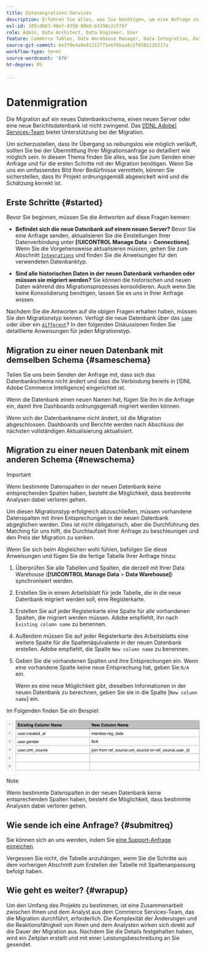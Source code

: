 ```yaml
---
title: Datenmigrations-Services
description: Erfahren Sie alles, was Sie benötigen, um eine Anfrage zu senden und mit der Migration zu beginnen.
exl-id: 105cd003-98ef-4358-80b9-b3190c2c57b7
role: Admin, Data Architect, Data Engineer, User
feature: Commerce Tables, Data Warehouse Manager, Data Integration, Data Import/Export
source-git-commit: 6e2f9e4a9e91212771e6f6baa8c2f8101125217a
workflow-type: tm+mt
source-wordcount: '676'
ht-degree: 0%

---
```


# Datenmigration

Die Migration auf ein neues Datenbankschema, einen neuen Server oder eine neue Berichtsdatenbank ist nicht zwingend. Das [[!DNL Adobe] Services-Team](https://experienceleague.adobe.com/docs/commerce-knowledge-base/kb/troubleshooting/miscellaneous/mbi-service-policies.html?lang=de) bietet Unterstützung bei der Migration.

Um sicherzustellen, dass Ihr Übergang so reibungslos wie möglich verläuft, sollten Sie bei der Übermittlung Ihrer Migrationsanfrage so detailliert wie möglich sein. In diesem Thema finden Sie alles, was Sie zum Senden einer Anfrage und für die ersten Schritte mit der Migration benötigen. Wenn Sie uns ein umfassendes Bild Ihrer Bedürfnisse vermitteln, können Sie sicherstellen, dass Ihr Projekt ordnungsgemäß abgewickelt wird und die Schätzung korrekt ist.

## Erste Schritte {#started}

Bevor Sie beginnen, müssen Sie die Antworten auf diese Fragen kennen:

* **Befindet sich die neue Datenbank auf einem neuen Server?** Bevor Sie eine Anfrage senden, aktualisieren Sie die Einstellungen Ihrer Datenverbindung unter **[!UICONTROL Manage Data** > **Connections]**. Wenn Sie die Vorgehensweise aktualisieren müssen, gehen Sie zum Abschnitt [`Integrations`](../integrations/integrations.md) und finden Sie die Anweisungen für den verwendeten Datenbanktyp.

* **Sind alle historischen Daten in der neuen Datenbank vorhanden oder müssen sie migriert werden?** Sie können die historischen und neuen Daten während des Migrationsprozesses konsolidieren. Auch wenn Sie keine Konsolidierung benötigen, lassen Sie es uns in Ihrer Anfrage wissen.

Nachdem Sie die Antworten auf die obigen Fragen erhalten haben, müssen Sie den Migrationstyp kennen. Verfügt die neue Datenbank über das [`same`](#sameschema) oder über ein [`different`](#newschema)? In den folgenden Diskussionen finden Sie detaillierte Anweisungen für jeden Migrationstyp.

## Migration zu einer neuen Datenbank mit demselben Schema {#sameschema}

Teilen Sie uns beim Senden der Anfrage mit, dass sich das Datenbankschema nicht ändert und dass die Verbindung bereits in [!DNL Adobe Commerce Intelligence] eingerichtet ist.

Wenn die Datenbank einen neuen Namen hat, fügen Sie ihn in die Anfrage ein, damit Ihre Dashboards ordnungsgemäß migriert werden können.

Wenn sich der Datenbankname nicht ändert, ist die Migration abgeschlossen. Dashboards und Berichte werden nach Abschluss der nächsten vollständigen Aktualisierung aktualisiert.

## Migration zu einer neuen Datenbank mit einem anderen Schema {#newschema}

>[!IMPORTANT]
>
>Wenn bestimmte Datenspalten in der neuen Datenbank keine entsprechenden Spalten haben, besteht die Möglichkeit, dass bestimmte Analysen dabei verloren gehen.

Um diesen Migrationstyp erfolgreich abzuschließen, müssen vorhandene Datenspalten mit ihren Entsprechungen in der neuen Datenbank abgeglichen werden. Dies ist nicht obligatorisch, aber die Durchführung des Matching für uns hilft, die Durchlaufzeit Ihrer Anfrage zu beschleunigen und den Preis der Migration zu senken.

Wenn Sie sich beim Abgleichen wohl fühlen, befolgen Sie diese Anweisungen und fügen Sie die fertige Tabelle Ihrer Anfrage hinzu:

1. Überprüfen Sie alle Tabellen und Spalten, die derzeit mit Ihrer Data Warehouse (**[!UICONTROL Manage Data** > **Data Warehouse]**) synchronisiert werden.

1. Erstellen Sie in einem Arbeitsblatt für jede Tabelle, die in die neue Datenbank migriert werden soll, eine Registerkarte.

1. Erstellen Sie auf jeder Registerkarte eine Spalte für alle vorhandenen Spalten, die migriert werden müssen. Adobe empfiehlt, ihn nach `Existing column name` zu benennen.

1. Außerdem müssen Sie auf jeder Registerkarte des Arbeitsblatts eine weitere Spalte für die Spaltenäquivalente in der neuen Datenbank erstellen. Adobe empfiehlt, die Spalte `New column name` zu benennen.

1. Geben Sie die vorhandenen Spalten und ihre Entsprechungen ein. Wenn eine vorhandene Spalte keine neue Entsprechung hat, geben Sie `N/A` ein.

   Wenn es eine neue Möglichkeit gibt, dieselben Informationen in der neuen Datenbank zu berechnen, geben Sie sie in die Spalte [`New column name`] ein.

Im Folgenden finden Sie ein Beispiel:

![](../../../assets/Migration_Spreadsheet.png)

>[!NOTE]
>
>Wenn bestimmte Datenspalten in der neuen Datenbank keine entsprechenden Spalten haben, besteht die Möglichkeit, dass bestimmte Analysen dabei verloren gehen.

## Wie sende ich eine Anfrage? {#submitreq}

Sie können sich an uns wenden, indem Sie [eine Support-Anfrage einreichen](https://experienceleague.adobe.com/docs/commerce-knowledge-base/kb/troubleshooting/miscellaneous/mbi-service-policies.html?lang=de).

Vergessen Sie nicht, die Tabelle anzuhängen, wenn Sie die Schritte aus dem vorherigen Abschnitt zum Erstellen der Tabelle mit Spaltenanpassung befolgt haben.

## Wie geht es weiter? {#wrapup}

Um den Umfang des Projekts zu bestimmen, ist eine Zusammenarbeit zwischen Ihnen und dem Analyst aus dem Commerce Services-Team, das die Migration durchführt, erforderlich. Die Komplexität der Änderungen und die Reaktionsfähigkeit von Ihnen und dem Analysten wirken sich direkt auf die Dauer der Migration aus. Nachdem Sie die Details festgehalten haben, wird ein Zeitplan erstellt und mit einer Leistungsbeschreibung an Sie gesendet.
